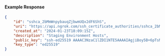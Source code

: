 <!-- Code generated for API Clients. DO NOT EDIT. -->

#### Example Response

```json
{
	"id": "sshca_2bMmWnpybauqZjbwmUQx2dF6ShS",
	"uri": "https://api.ngrok.com/ssh_certificate_authorities/sshca_2bMmWnpybauqZjbwmUQx2dF6ShS",
	"created_at": "2024-01-23T18:09:15Z",
	"description": "Staging Environment Hosts",
	"public_key": "ssh-ed25519 AAAAC3NzaC1lZDI1NTE5AAAAIAgjiBoy5B+6pTsNkoo24QptO/BtHsd+NEaKd0p9ck2i",
	"key_type": "ed25519"
}
```
